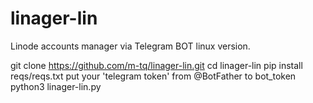 # linager-lin
Linode accounts manager via Telegram BOT linux version.

git clone https://github.com/m-tq/linager-lin.git
cd linager-lin
pip install reqs/reqs.txt
put your 'telegram token' from @BotFather to bot_token
python3 linager-lin.py
